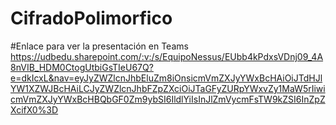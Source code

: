 # CifradoPolimorfico

#Enlace para ver la presentación en Teams
https://udbedu.sharepoint.com/:v:/s/EquipoNessus/EUbb4kPdxsVDnj09_4A8nVIB_HDM0CtogUtbiGsTIeU67Q?e=dkIcxL&nav=eyJyZWZlcnJhbEluZm8iOnsicmVmZXJyYWxBcHAiOiJTdHJlYW1XZWJBcHAiLCJyZWZlcnJhbFZpZXciOiJTaGFyZURpYWxvZy1MaW5rIiwicmVmZXJyYWxBcHBQbGF0Zm9ybSI6IldlYiIsInJlZmVycmFsTW9kZSI6InZpZXcifX0%3D

